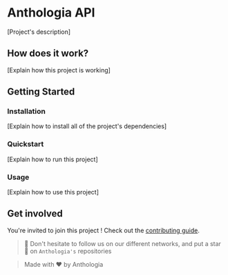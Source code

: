 # Anthologia API

[Project's description]

## How does it work?

[Explain how this project is working]

## Getting Started

### Installation

[Explain how to install all of the project's dependencies]

### Quickstart

[Explain how to run this project]

### Usage

[Explain how to use this project]

## Get involved

You're invited to join this project ! Check out the [contributing guide](./CONTRIBUTING.md).

> 🚀 Don't hesitate to follow us on our different networks, and put a star 🌟 on `Anthologia's` repositories

> Made with ❤️ by Anthologia
